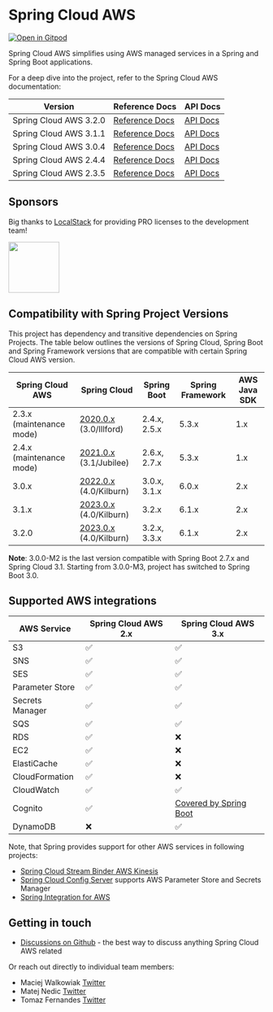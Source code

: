 # Spring Cloud AWS

[![Open in Gitpod](https://gitpod.io/button/open-in-gitpod.svg)](https://gitpod.io/awspring/spring-cloud-aws/)

Spring Cloud AWS simplifies using AWS managed services in a Spring and Spring Boot applications.

For a deep dive into the project, refer to the Spring Cloud AWS documentation:

| Version                | Reference Docs                                                                                   | API Docs                                                                            |
|------------------------|--------------------------------------------------------------------------------------------------|-------------------------------------------------------------------------------------|
| Spring Cloud AWS 3.2.0 | [Reference Docs](https://docs.awspring.io/spring-cloud-aws/docs/3.2.0/reference/html/index.html) | [API Docs](https://docs.awspring.io/spring-cloud-aws/docs/3.2.0/apidocs/index.html) | 
| Spring Cloud AWS 3.1.1 | [Reference Docs](https://docs.awspring.io/spring-cloud-aws/docs/3.1.1/reference/html/index.html) | [API Docs](https://docs.awspring.io/spring-cloud-aws/docs/3.1.1/apidocs/index.html) | 
| Spring Cloud AWS 3.0.4 | [Reference Docs](https://docs.awspring.io/spring-cloud-aws/docs/3.0.4/reference/html/index.html) | [API Docs](https://docs.awspring.io/spring-cloud-aws/docs/3.0.4/apidocs/index.html) | 
| Spring Cloud AWS 2.4.4 | [Reference Docs](https://docs.awspring.io/spring-cloud-aws/docs/2.4.4/reference/html/index.html) | [API Docs](https://docs.awspring.io/spring-cloud-aws/docs/2.4.4/apidocs/index.html) | 
| Spring Cloud AWS 2.3.5 | [Reference Docs](https://docs.awspring.io/spring-cloud-aws/docs/2.3.5/reference/html/index.html) | [API Docs](https://docs.awspring.io/spring-cloud-aws/docs/2.3.5/apidocs/index.html) |

## Sponsors

Big thanks to [LocalStack](https://localstack.cloud) for providing PRO licenses to the development team!

<a href="https://localstack.cloud"><img src="https://user-images.githubusercontent.com/47351025/215054012-f5af0761-0bd5-49c6-bd3e-c6b2a6844f53.png" height="100" /></a>

## Compatibility with Spring Project Versions

This project has dependency and transitive dependencies on Spring Projects. The table below outlines the versions of Spring Cloud, Spring Boot and Spring Framework versions that are compatible with certain Spring Cloud AWS version.

| Spring Cloud AWS            | Spring Cloud                                                                                                          | Spring Boot  | Spring Framework | AWS Java SDK |
|-----------------------------|-----------------------------------------------------------------------------------------------------------------------|--------------|------------------|--------------|
| 2.3.x (maintenance mode)  	 | [2020.0.x](https://github.com/spring-cloud/spring-cloud-release/wiki/Spring-Cloud-2020.0-Release-Notes) (3.0/Illford) | 2.4.x, 2.5.x | 5.3.x            | 1.x          |
| 2.4.x (maintenance mode)  	 | [2021.0.x](https://github.com/spring-cloud/spring-cloud-release/wiki/Spring-Cloud-2021.0-Release-Notes) (3.1/Jubilee) | 2.6.x, 2.7.x | 5.3.x            | 1.x          |
| 3.0.x                       | [2022.0.x](https://github.com/spring-cloud/spring-cloud-release/wiki/Spring-Cloud-2022.0-Release-Notes) (4.0/Kilburn) | 3.0.x, 3.1.x | 6.0.x            | 2.x          |
| 3.1.x                       | [2023.0.x](https://github.com/spring-cloud/spring-cloud-release/wiki/Spring-Cloud-2023.0-Release-Notes) (4.0/Kilburn) | 3.2.x        | 6.1.x            | 2.x          |
| 3.2.0                       | [2023.0.x](https://github.com/spring-cloud/spring-cloud-release/wiki/Spring-Cloud-2023.0-Release-Notes) (4.0/Kilburn) | 3.2.x, 3.3.x | 6.1.x            | 2.x          |

**Note**: 3.0.0-M2 is the last version compatible with Spring Boot 2.7.x and Spring Cloud 3.1. Starting from 3.0.0-M3, project has switched to Spring Boot 3.0.

## Supported AWS integrations

| AWS Service     | Spring Cloud AWS 2.x | Spring Cloud AWS 3.x                                                                                                                        |
|-----------------|----------------------|---------------------------------------------------------------------------------------------------------------------------------------------|
| S3              | ✅                    | ✅                                                                                                                                           |
| SNS             | ✅                    | ✅                                                                                                                                           |
| SES             | ✅                    | ✅                                                                                                                                           |
| Parameter Store | ✅                    | ✅                                                                                                                                           |
| Secrets Manager | ✅                    | ✅                                                                                                                                           |
| SQS             | ✅                    | ✅                                                                                                                                           |
| RDS             | ✅                    | ❌                                                                                                                                           |
| EC2             | ✅                    | ❌                                                                                                                                           |
| ElastiCache     | ✅                    | ❌                                                                                                                                           |
| CloudFormation  | ✅                    | ❌                                                                                                                                           |
| CloudWatch      | ✅                    | ✅                                                                                                                                           |
| Cognito         | ✅                    | [Covered by Spring Boot](https://docs.awspring.io/spring-cloud-aws/docs/3.0.0-SNAPSHOT/reference/html/index.html#migration-from-2-x-to-3-x) |
| DynamoDB        | ❌                    | ✅                                                                                                                                           |

Note, that Spring provides support for other AWS services in following projects:

- [Spring Cloud Stream Binder AWS Kinesis](https://github.com/spring-cloud/spring-cloud-stream-binder-aws-kinesis)
- [Spring Cloud Config Server](https://github.com/spring-cloud/spring-cloud-config) supports AWS Parameter Store and Secrets Manager
- [Spring Integration for AWS](https://github.com/spring-projects/spring-integration-aws)

## Getting in touch

- [Discussions on Github](https://github.com/awspring/spring-cloud-aws/discussions) - the best way to discuss anything Spring Cloud AWS related

Or reach out directly to individual team members:

- Maciej Walkowiak [Twitter](https://twitter.com/maciejwalkowiak)
- Matej Nedic [Twitter](https://twitter.com/MatejNedic1)
- Tomaz Fernandes [Twitter](https://twitter.com/tomazfernandes_)
